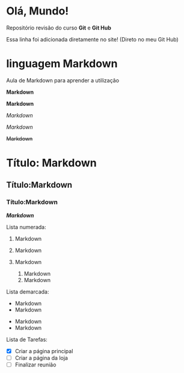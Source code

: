 # Olá, Mundo!
 Repositório revisão do curso **Git** e **Git Hub**

Essa linha foi adicionada diretamente no site! (Direto no meu Git Hub)

# linguagem Markdown
Aula de Markdown para aprender a utilização

**Markdown**

__Markdown__

*Markdown*

_Markdown_

~~Markdown~~

# Título: Markdown
## Título:Markdown
### Título:Markdown
__*Markdown*__

Lista numerada:

1. Markdown
1. Markdown

1. Markdown
   1. Markdown
   1. Markdown

Lista demarcada:

* Markdown
* Markdown
- Markdown
- Markdown

Lista de Tarefas:

- [X] Criar a página principal
- [ ] Criar a página da loja
- [ ] Finalizar reunião
